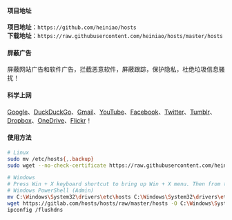 #### 项目地址
**项目地址**：`https://github.com/heiniao/hosts`  
**下载地址**：`https://raw.githubusercontent.com/heiniao/hosts/master/hosts`

#### 屏蔽广告
屏蔽网站广告和软件广告，拦截恶意软件，屏蔽跟踪，保护隐私，杜绝垃圾信息骚扰！

#### 科学上网
[Google]、[DuckDuckGo]、[Gmail]、[YouTube]、[Facebook]、[Twitter]、[Tumblr]、[Dropbox]、[OneDrive]、[Flickr]！

#### 使用方法
```sh
# Linux
sudo mv /etc/hosts{,.backup}
sudo wget --no-check-certificate https://raw.githubusercontent.com/heiniao/hosts/master/hosts -O /etc/hosts

# Windows
# Press Win + X keyboard shortcut to bring up Win + X menu. Then from the menu click Windows PowerShell (Admin).
# Windows PowerShell (Admin)
mv C:\Windows\System32\drivers\etc\hosts C:\Windows\System32\drivers\etc\hosts.backup
wget https://gitlab.com/hosts/hosts/raw/master/hosts -O C:\Windows\System32\drivers\etc\hosts
ipconfig /flushdns
```

[Google]: https://www.google.com/ncr
[DuckDuckGo]: https://duckduckgo.com/
[Gmail]: https://mail.google.com/
[YouTube]: https://www.youtube.com/
[Facebook]: https://www.facebook.com/
[Twitter]: https://twitter.com/
[Tumblr]: https://www.tumblr.com/
[Dropbox]: https://www.dropbox.com/
[OneDrive]: https://onedrive.live.com/
[Flickr]: https://www.flickr.com/
